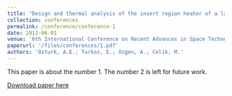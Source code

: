 ```yaml
---
title: "Design and thermal analysis of the insert region heater of a lanthanum hexaboride hollow cathode"
collection: conferences
permalink: /conference/conference-1
date: 2013-06-01
venue: '6th International Conference on Recent Advances in Space Technologies (RAST), vol., no., pp.607,612'
paperurl: '/files/conferences/1.pdf'
authors: 'Ozturk, A.E.; Turkoz, E.; Ozgen, A.; Celik, M.'
---
```

This paper is about the number 1. The number 2 is left for future work.

[Download paper here](http://academicpages.github.io/files/paper1.pdf)